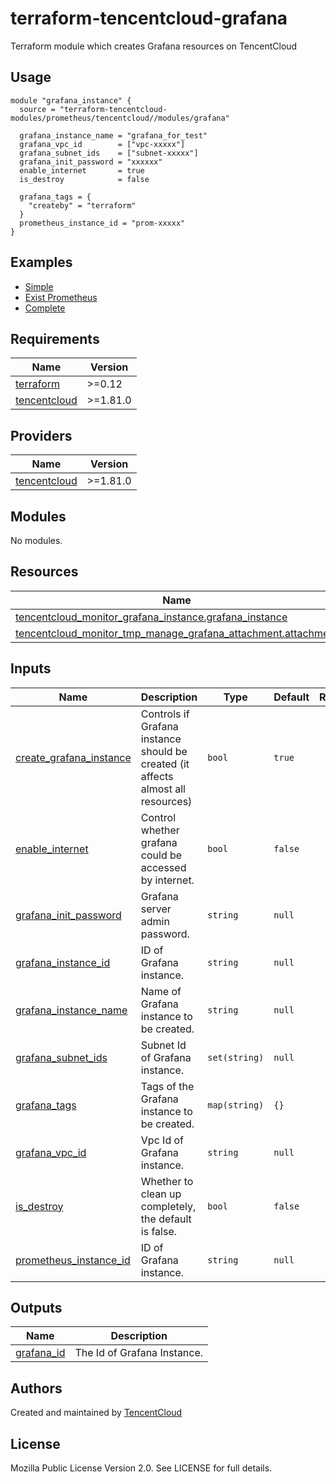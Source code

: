 # terraform-tencentcloud-grafana
Terraform module which creates Grafana resources on TencentCloud

## Usage

```hcl
module "grafana_instance" {
  source = "terraform-tencentcloud-modules/prometheus/tencentcloud//modules/grafana"

  grafana_instance_name = "grafana_for_test"
  grafana_vpc_id        = ["vpc-xxxxx"]
  grafana_subnet_ids    = ["subnet-xxxxx"]
  grafana_init_password = "xxxxxx"
  enable_internet       = true
  is_destroy            = false

  grafana_tags = {
    "createby" = "terraform"
  }
  prometheus_instance_id = "prom-xxxxx"
}
```

## Examples

- [Simple](https://github.com/terraform-tencentcloud-modules/terraform-tencentcloud-prometheus/tree/master/examples/simple)
- [Exist Prometheus](https://github.com/terraform-tencentcloud-modules/terraform-tencentcloud-prometheus/tree/master/examples/exist-prometheus)
- [Complete](https://github.com/terraform-tencentcloud-modules/terraform-tencentcloud-prometheus/tree/master/examples/complete)


<!-- BEGIN_TF_DOCS -->
## Requirements

| Name | Version |
|------|---------|
| <a name="requirement_terraform"></a> [terraform](#requirement\_terraform) | >=0.12 |
| <a name="requirement_tencentcloud"></a> [tencentcloud](#requirement\_tencentcloud) | >=1.81.0 |

## Providers

| Name | Version |
|------|---------|
| <a name="provider_tencentcloud"></a> [tencentcloud](#provider\_tencentcloud) | >=1.81.0 |

## Modules

No modules.

## Resources

| Name | Type |
|------|------|
| [tencentcloud_monitor_grafana_instance.grafana_instance](https://registry.terraform.io/providers/tencentcloudstack/tencentcloud/latest/docs/resources/monitor_grafana_instance) | resource |
| [tencentcloud_monitor_tmp_manage_grafana_attachment.attachment](https://registry.terraform.io/providers/tencentcloudstack/tencentcloud/latest/docs/resources/monitor_tmp_manage_grafana_attachment) | resource |

## Inputs

| Name | Description | Type | Default | Required |
|------|-------------|------|---------|:--------:|
| <a name="input_create_grafana_instance"></a> [create\_grafana\_instance](#input\_create\_grafana\_instance) | Controls if Grafana instance should be created (it affects almost all resources) | `bool` | `true` | no |
| <a name="input_enable_internet"></a> [enable\_internet](#input\_enable\_internet) | Control whether grafana could be accessed by internet. | `bool` | `false` | no |
| <a name="input_grafana_init_password"></a> [grafana\_init\_password](#input\_grafana\_init\_password) | Grafana server admin password. | `string` | `null` | no |
| <a name="input_grafana_instance_id"></a> [grafana\_instance\_id](#input\_grafana\_instance\_id) | ID of Grafana instance. | `string` | `null` | no |
| <a name="input_grafana_instance_name"></a> [grafana\_instance\_name](#input\_grafana\_instance\_name) | Name of Grafana instance to be created. | `string` | `null` | no |
| <a name="input_grafana_subnet_ids"></a> [grafana\_subnet\_ids](#input\_grafana\_subnet\_ids) | Subnet Id of Grafana instance. | `set(string)` | `null` | no |
| <a name="input_grafana_tags"></a> [grafana\_tags](#input\_grafana\_tags) | Tags of the Grafana instance to be created. | `map(string)` | `{}` | no |
| <a name="input_grafana_vpc_id"></a> [grafana\_vpc\_id](#input\_grafana\_vpc\_id) | Vpc Id of Grafana instance. | `string` | `null` | no |
| <a name="input_is_destroy"></a> [is\_destroy](#input\_is\_destroy) | Whether to clean up completely, the default is false. | `bool` | `false` | no |
| <a name="input_prometheus_instance_id"></a> [prometheus\_instance\_id](#input\_prometheus\_instance\_id) | ID of Grafana instance. | `string` | `null` | no |

## Outputs

| Name | Description |
|------|-------------|
| <a name="output_grafana_id"></a> [grafana\_id](#output\_grafana\_id) | The Id of Grafana Instance. |
<!-- END_TF_DOCS -->

## Authors

Created and maintained by [TencentCloud](https://github.com/terraform-providers/terraform-provider-tencentcloud)

## License

Mozilla Public License Version 2.0.
See LICENSE for full details.
